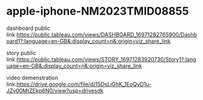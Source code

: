 # apple-iphone-NM2023TMID08855


dashboard public link.https://public.tableau.com/views/DASHBOARD_16971282765900/Dashboard1?:language=en-GB&:display_count=n&:origin=viz_share_link

story public link.https://public.tableau.com/views/STORY_16971283920730/Story1?:language=en-GB&:display_count=n&:origin=viz_share_link

video demenstration link.https://drive.google.com/file/d/15DsLjGhK_1EoQyD1u-JZy00MtZEkp6N0/view?usp=drivesdk
